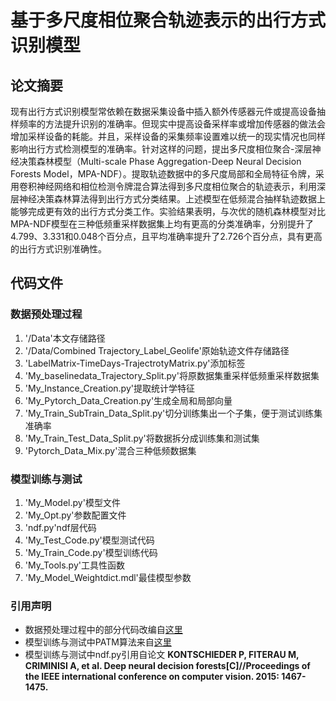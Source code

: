 # 基于多尺度相位聚合轨迹表示的出行方式识别模型
## 论文摘要
现有出行方式识别模型常依赖在数据采集设备中插入额外传感器元件或提高设备抽样频率的方法提升识别的准确率。但现实中提高设备采样率或增加传感器的做法会增加采样设备的耗能。并且，采样设备的采集频率设置难以统一的现实情况也同样影响出行方式检测模型的准确率。针对这样的问题，提出多尺度相位聚合-深层神经决策森林模型（Multi-scale Phase Aggregation-Deep Neural Decision Forests Model，MPA-NDF）。提取轨迹数据中的多尺度局部和全局特征令牌，采用卷积神经网络和相位检测令牌混合算法得到多尺度相位聚合的轨迹表示，利用深层神经决策森林算法得到出行方式分类结果。上述模型在低频混合抽样轨迹数据上能够完成更有效的出行方式分类工作。实验结果表明，与次优的随机森林模型对比MPA-NDF模型在三种低频重采样数据集上均有更高的分类准确率，分别提升了4.799、3.331和0.048个百分点，且平均准确率提升了2.726个百分点，具有更高的出行方式识别准确性。
## 代码文件
### 数据预处理过程
1. '/Data'本文存储路径
2. '/Data/Combined Trajectory_Label_Geolife'原始轨迹文件存储路径
3. 'LabelMatrix-TimeDays-TrajectrotyMatrix.py'添加标签
4. 'My_baselinedata_Trajectory_Split.py'将原数据集重采样低频重采样数据集
5. 'My_Instance_Creation.py'提取统计学特征
6. 'My_Pytorch_Data_Creation.py'生成全局和局部向量
7. 'My_Train_SubTrain_Data_Split.py'切分训练集出一个子集，便于测试训练集准确率
8. 'My_Train_Test_Data_Split.py'将数据拆分成训练集和测试集
9. 'Pytorch_Data_Mix.py'混合三种低频数据集
### 模型训练与测试
1. 'My_Model.py'模型文件
2. 'My_Opt.py'参数配置文件
3. 'ndf.py'ndf层代码
4. 'My_Test_Code.py'模型测试代码
5. 'My_Train_Code.py'模型训练代码
6. 'My_Tools.py'工具性函数
7. 'My_Model_Weightdict.mdl'最佳模型参数
### 引用声明
* 数据预处理过程中的部分代码改编自[这里](https://github.com/sinadabiri/Transport-Mode-GPS-CNN.git)
* 模型训练与测试中PATM算法来自[这里](https://github.com/huawei-noah/CV-Backbones/tree/master/wavemlp_pytorch)
* 模型训练与测试中ndf.py引用自论文
**KONTSCHIEDER P, FITERAU M, CRIMINISI A, et al. Deep neural decision forests[C]//Proceedings of the IEEE international conference on computer vision. 2015: 1467-1475.**
